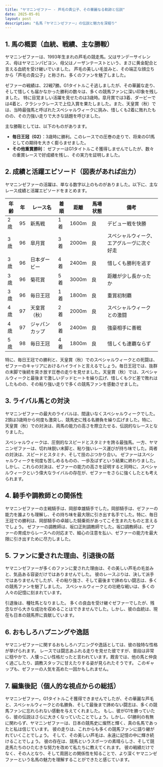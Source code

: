 ```yaml
---
title: "ヤマニンゼファー - 芦毛の貴公子、その華麗なる軌跡と伝説"
date: 2025-05-01
layout: post
description: "名馬『ヤマニンゼファー』の伝説と魅力を深堀り"
---
```


## 1. 馬の概要（血統、戦績、主な勝鞍）

ヤマニンゼファーは、1993年生まれの芦毛の競走馬。父はサンデーサイレンス、母はヤマニンパピヨン、母父はノーザンテーストという、まさに黄金配合と言える血統を受け継いでいました。  芦毛の美しい毛並みと、その端正な顔立ちから「芦毛の貴公子」と称され、多くのファンを魅了しました。

ゼファーの戦績は、22戦7勝。G1タイトルこそ逃しましたが、その華麗な走り、そして惜しくも届かなかった勝利の数々は、多くの競馬ファンに深い印象を残しました。  特に目覚ましい活躍を見せたのは3歳時。皐月賞では3着、ダービーでは4着と、クラシックレースで上位入賞を果たしました。また、天皇賞（秋）では、当時最強馬と呼ばれたスペシャルウィークに挑み、惜しくも2着に敗れたものの、その力強い走りで大きな話題を呼びました。

主な勝鞍としては、以下のものがあります。

* **毎日王冠（G2）**：3歳時に勝利。このレースでの圧巻の走りで、将来のG1馬としての期待を大きく膨らませました。
* **その他重賞勝利**：  ゼファーはG1タイトルこそ獲得しませんでしたが、数々の重賞レースで好成績を残し、その実力を証明しました。


## 2. 成績と活躍エピソード（図表があれば出力）

ヤマニンゼファーの活躍は、単なる数字以上のものがありました。以下に、主なレース成績と活躍エピソードをまとめます。

| 年齢 | 年 | レース名           | 着順 | 距離 | 馬場状態 | 備考                                     |
|-----|----|--------------------|-----|-----|---------|------------------------------------------|
| 2歳  | 95 | 新馬戦             | 1着 | 1600m | 良       | デビュー戦を快勝                               |
| 3歳  | 96 | 皐月賞             | 3着 | 2000m | 良       | スペシャルウィーク、エアグルーヴに次ぐ好走 |
| 3歳  | 96 | 日本ダービー         | 4着 | 2400m | 良       | 惜しくも勝利を逃す                      |
| 3歳  | 96 | 菊花賞             | 5着 | 3000m | 良       | 距離が少し長かったか                    |
| 3歳  | 96 | 毎日王冠           | 1着 | 1800m | 良       | 重賞初制覇                               |
| 4歳  | 97 | 天皇賞（秋）       | 2着 | 2000m | 良       | スペシャルウィークとの激闘                |
| 4歳  | 97 | ジャパンカップ       | 6着 | 2400m | 良       | 強豪相手に善戦                             |
| 5歳  | 98 | 毎日王冠           | 4着 | 1800m | 良       | 惜しくも連覇ならず                       |


特に、毎日王冠での勝利と、天皇賞（秋）でのスペシャルウィークとの死闘は、ゼファーのキャリアにおけるハイライトと言えるでしょう。毎日王冠では、抜群の末脚で後続を突き放す圧巻の走りを見せました。天皇賞（秋）では、スペシャルウィークと最後まで激しいデッドヒートを繰り広げ、惜しくもクビ差で敗れはしたものの、その粘り強い走りで多くの競馬ファンを感動させました。


## 3. ライバル馬との対決

ヤマニンゼファーの最大のライバルは、間違いなくスペシャルウィークでした。2頭は3歳時から何度も激突し、競馬史に残る名勝負を繰り広げました。特に、天皇賞（秋）での対決は、両馬の能力の高さを際立たせる、伝説的なレースとなりました。

スペシャルウィークは、圧倒的なスピードとスタミナを誇る最強馬。一方、ヤマニンゼファーは、切れ味鋭い末脚と、粘り強いレース運びが持ち味でした。両者の対決は、スピードとスタミナ、そして技のぶつかり合い。  ゼファーはスペシャルウィークを何度も苦しめるものの、一歩及ばずという結果に終わりました。しかし、これらの対決は、ゼファーの能力の高さを証明すると同時に、スペシャルウィークという偉大なライバルの存在が、ゼファーをさらに強くしたとも考えられます。


## 4. 騎手や調教師との関係性

ヤマニンゼファーの主戦騎手は、岡部幸雄騎手でした。岡部騎手は、ゼファーの能力を誰よりも理解し、その持ち味を最大限に引き出す名手でした。特に、毎日王冠での勝利は、岡部騎手の卓越した騎乗術があってこそ生まれたものと言えるでしょう。  ゼファーの調教師は、坂口正則調教師でした。坂口調教師は、ゼファーの育成からレースへの対応まで、細心の注意を払い、ゼファーの能力を最大限に引き出すために尽力しました。


## 5. ファンに愛された理由、引退後の話

ヤマニンゼファーが多くのファンに愛された理由は、その美しい芦毛の毛並みと、気品ある容姿だけではありませんでした。  彼のレースぶりは、決して派手ではありませんでしたが、その粘り強さ、そして最後まで諦めない闘志は、多くの競馬ファンを魅了しました。  スペシャルウィークとの壮絶な戦いは、多くの人々の記憶に刻まれています。

引退後は、種牡馬となりました。  多くの良血を受け継ぐゼファーでしたが、残念ながら大きな成功を収めることはできませんでした。しかし、彼の血統は、現在も日本の競馬界に貢献しています。


## 6. おもしろハプニングや逸話

ヤマニンゼファーに関するおもしろハプニングや逸話としては、彼の独特な性格が挙げられます。  レースでは闘志あふれる走りを見せた彼ですが、普段は非常に穏やかで、人懐っこい性格だったと言われています。厩舎では、他の馬と仲良く過ごしたり、調教スタッフに甘えたりする姿が見られたそうです。  このギャップも、ゼファーの人気を高めた一因かもしれません。


## 7. 編集後記（個人的な視点からの総括）

ヤマニンゼファー。G1タイトルこそ獲得できませんでしたが、その華麗な芦毛と、スペシャルウィークとの名勝負、そして最後まで諦めない闘志は、多くの競馬ファンに忘れられない感動を与えてくれました。  もし、彼がG1を勝っていたら、彼の伝説はさらに大きくなっていたことでしょう。しかし、G1勝利の有無に関わらず、ヤマニンゼファーは、日本の競馬史に燦然と輝く、真の名馬であったと私は信じています。  彼の走りは、これからも多くの競馬ファンに語り継がれていくことでしょう。  そして、その美しい芦毛は、永遠に記憶の中に輝き続けることでしょう。  彼の存在は、競馬というスポーツの素晴らしさ、そして競走馬たちのひたむきな努力を改めて私たちに教えてくれます。  彼の戦績だけでなく、その人となり、そして周囲との関係性を知ることで、より深くヤマニンゼファーという名馬の魅力を理解することができたと感じています。
